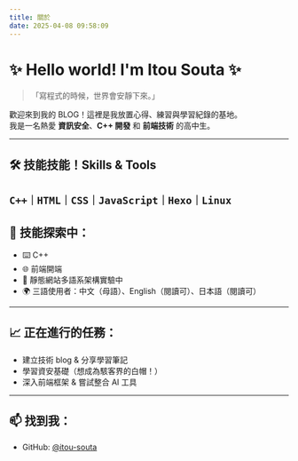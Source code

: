 ```yaml
---
title: 關於
date: 2025-04-08 09:58:09
---
```

# ✨ Hello world! I'm Itou Souta ✨  
> 「寫程式的時候，世界會安靜下來。」

歡迎來到我的 BLOG！這裡是我放置心得、練習與學習紀錄的基地。  
我是一名熱愛 **資訊安全**、**C++ 開發** 和 **前端技術** 的高中生。

---

## 🛠️ 技能技能！Skills & Tools
`C++｜HTML｜CSS｜JavaScript｜Hexo｜Linux`
---

## 🔧 技能探索中：
- ⌨️ C++
- 🌐 前端開端
- 🚀 靜態網站多語系架構實驗中
- 🌍 三語使用者：中文（母語）、English（閱讀可）、日本語（閱讀可）
---

## 📈 正在進行的任務：
- 建立技術 blog & 分享學習筆記  
- 學習資安基礎（想成為駭客界的白帽！）  
- 深入前端框架 & 嘗試整合 AI 工具

---

## 📫 找到我：  
- GitHub: [@itou-souta](https://github.com/itou-souta)
